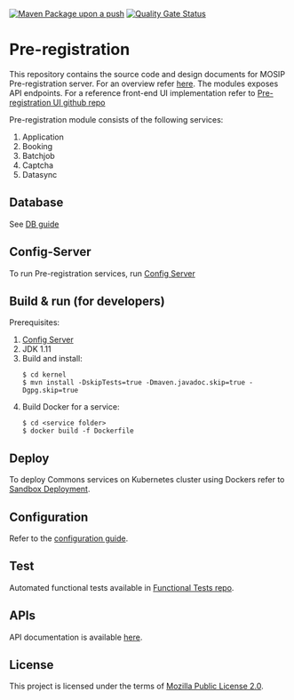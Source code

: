 [![Maven Package upon a push](https://github.com/mosip/pre-registration/actions/workflows/push_trigger.yml/badge.svg?branch=release-1.2.0.1)](https://github.com/mosip/pre-registration/actions/workflows/push_trigger.yml)
[![Quality Gate Status](https://sonarcloud.io/api/project_badges/measure?branch=release-1.2.0.1&project=mosip_pre-registration&metric=alert_status)](https://sonarcloud.io/dashboard?branch=release-1.2.0.1&id=mosip_pre-registration)

# Pre-registration 
This repository contains the source code and design documents for MOSIP Pre-registration server.  For an overview refer [here](https://docs.mosip.io/1.2.0/modules/pre-registration).  The modules exposes API endpoints. For a reference front-end UI implementation refer to [Pre-registration UI github repo](https://github.com/mosip/pre-registration-ui/)

Pre-registration module consists of the following services:
1. Application
2. Booking
3. Batchjob
4. Captcha
5. Datasync

## Database
See [DB guide](db_scripts/README.md)

## Config-Server
To run Pre-registration services, run [Config Server](https://docs.mosip.io/1.2.0/modules/module-configuration#config-server)

## Build & run (for developers)
Prerequisites:

1. [Config Server](https://docs.mosip.io/1.2.0/modules/module-configuration#config-server)
1. JDK 1.11  
1. Build and install:
    ```
    $ cd kernel
    $ mvn install -DskipTests=true -Dmaven.javadoc.skip=true -Dgpg.skip=true
    ```
1. Build Docker for a service:
    ```
    $ cd <service folder>
    $ docker build -f Dockerfile
    ```
## Deploy
To deploy Commons services on Kubernetes cluster using Dockers refer to [Sandbox Deployment](https://docs.mosip.io/1.2.0/deployment/sandbox-deployment).

## Configuration
Refer to the [configuration guide](docs/configuration.md).

## Test 
Automated functional tests available in [Functional Tests repo](https://github.com/mosip/mosip-functional-tests).

## APIs
API documentation is available [here](https://mosip.github.io/documentation/).

## License
This project is licensed under the terms of [Mozilla Public License 2.0](LICENSE).

